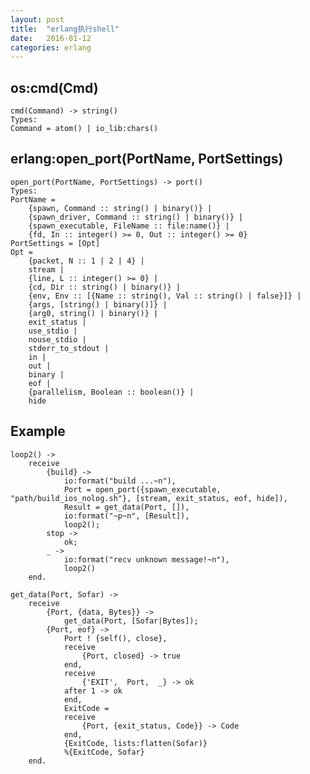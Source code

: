 ```yaml
---
layout: post
title:  "erlang执行shell"
date:   2016-01-12
categories: erlang
---
```


os:cmd(Cmd)
-----------

    cmd(Command) -> string()
    Types:
    Command = atom() | io_lib:chars()

erlang:open\_port(PortName, PortSettings)
-----------------------------------------

    open_port(PortName, PortSettings) -> port()
    Types:
    PortName = 
        {spawn, Command :: string() | binary()} |
        {spawn_driver, Command :: string() | binary()} |
        {spawn_executable, FileName :: file:name()} |
        {fd, In :: integer() >= 0, Out :: integer() >= 0}
    PortSettings = [Opt]
    Opt = 
        {packet, N :: 1 | 2 | 4} |
        stream |
        {line, L :: integer() >= 0} |
        {cd, Dir :: string() | binary()} |
        {env, Env :: [{Name :: string(), Val :: string() | false}]} |
        {args, [string() | binary()]} |
        {arg0, string() | binary()} |
        exit_status |
        use_stdio |
        nouse_stdio |
        stderr_to_stdout |
        in |
        out |
        binary |
        eof |
        {parallelism, Boolean :: boolean()} |
        hide

Example
-------

    loop2() ->
        receive
            {build} ->
                io:format("build ...~n"),
                Port = open_port({spawn_executable, "path/build_ios_nolog.sh"}, [stream, exit_status, eof, hide]),
                Result = get_data(Port, []),
                io:format("~p~n", [Result]),
                loop2();
            stop ->
                ok;
            _ ->
                io:format("recv unknown message!~n"),
                loop2()
        end.

    get_data(Port, Sofar) ->
        receive
            {Port, {data, Bytes}} ->
                get_data(Port, [Sofar|Bytes]);
            {Port, eof} ->
                Port ! {self(), close},
                receive
                    {Port, closed} -> true
                end,
                receive
                    {'EXIT',  Port,  _} -> ok
                after 1 -> ok
                end,
                ExitCode =
                receive
                    {Port, {exit_status, Code}} -> Code
                end,
                {ExitCode, lists:flatten(Sofar)}
                %{ExitCode, Sofar}
        end.


